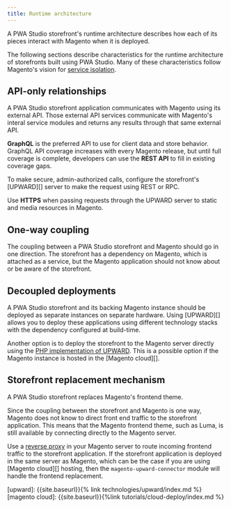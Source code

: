 ```yaml
---
title: Runtime architecture
---
```


A PWA Studio storefront's runtime architecture describes how each of its pieces interact with Magento when it is deployed.

The following sections describe characteristics for the runtime architecture of storefronts built using PWA Studio.
Many of these characteristics follow Magento's vision for [service isolation][].

## API-only relationships

A PWA Studio storefront application communicates with Magento using its external API.
Those external API services communicate with Magento's interal service modules and returns any results through that same external API.

**GraphQL** is the preferred API to use for client data and store behavior.
GraphQL API coverage increases with every Magento release, but
until full coverage is complete, developers can use the **REST API** to fill in existing coverage gaps.

To make secure, admin-authorized calls, configure the storefront's [UPWARD][] server to make the request using REST or RPC.

Use **HTTPS** when passing requests through the UPWARD server to static and media resources in Magento.

## One-way coupling

The coupling between a PWA Studio storefront and Magento should go in one direction.
The storefront has a dependency on Magento, which is attached as a service, but
the Magento application should not know about or be aware of the storefront.

## Decoupled deployments

A PWA Studio storefront and its backing Magento instance should be deployed as separate instances on separate hardware.
Using [UPWARD][] allows you to deploy these applications using different technology stacks with the dependency configured at build-time.

Another option is to deploy the storefront to the Magento server directly using the [PHP implementation of UPWARD][].
This is a possible option if the Magento instance is hosted in the [Magento cloud][].

## Storefront replacement mechanism

A PWA Studio storefront replaces Magento's frontend theme.

Since the coupling between the storefront and Magento is one way, Magento does not know to direct front end traffic to the storefront application.
This means that the Magento frontend theme, such as Luma, is still available by connecting directly to the Magento server.

Use a [reverse proxy][] in your Magento server to route incoming frontend traffic to the storefront application.
If the storefront application is deployed in the same server as Magento, which can be the case if you are using [Magento cloud][] hosting, then the `magento-upward-connector` module will handle the frontend replacement.

[upward]: {{site.baseurl}}{% link technologies/upward/index.md %}
[magento cloud]: {{site.baseurl}}{%link tutorials/cloud-deploy/index.md %}

[service isolation]: https://github.com/magento/architecture/blob/master/design-documents/service-isolation.md
[php implementation of upward]: https://github.com/magento-research/upward-php
[reverse proxy]: https://en.wikipedia.org/wiki/Reverse_proxy
